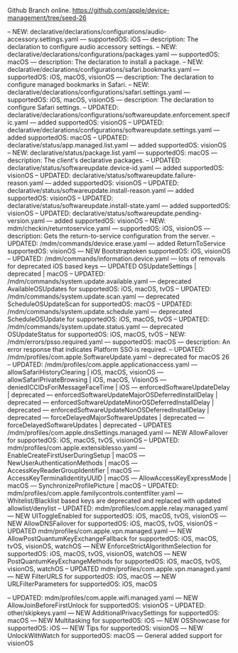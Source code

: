 Github Branch online. https://github.com/apple/device-management/tree/seed-26

– NEW: declarative/declarations/configurations/audio-accessory.settings.yaml
–– supportedOS: iOS
–– description: The declaration to configure audio accessory settings.
– NEW: declarative/declarations/configurations/packages.yaml
–– supportedOS: macOS
–– description: The declaration to install a package.
– NEW: declarative/declarations/configurations/safari.bookmarks.yaml
–– supportedOS: iOS, macOS, visionOS
–– description: The declaration to configure managed bookmarks in Safari.
– NEW: declarative/declarations/configurations/safari.settings.yaml
–– supportedOS: iOS, macOS, visionOS
–– description: The declaration to configure Safari settings.
– UPDATED: declarative/declarations/configurations/softwareupdate.enforcement.specific.yaml
–– added supportedOS: visionOS
– UPDATED: declarative/declarations/configurations/softwareupdate.settings.yaml
–– added supportedOS: macOS
– UPDATED: declarative/status/app.managed.list.yaml
–– added supportedOS: visionOS
– NEW: declarative/status/package.list.yaml
–– supportedOS: macOS
–– description: The client's declarative packages.
– UPDATED: declarative/status/softwareupdate.device-id.yaml
–– added supportedOS: visionOS
– UPDATED: declarative/status/softwareupdate.failure-reason.yaml
–– added supportedOS: visionOS
– UPDATED: declarative/status/softwareupdate.install-reason.yaml
–– added supportedOS: visionOS
– UPDATED: declarative/status/softwareupdate.install-state.yaml
–– added supportedOS: visionOS
– UPDATED: declarative/status/softwareupdate.pending-version.yaml
–– added supportedOS: visionOS
– NEW: mdm/checkin/returntoservice.yaml
–– supportedOS: iOS, visionOS
–– description: Gets the return-to-service configuration from the server.
– UPDATED: /mdm/commands/device.erase.yaml
–– added ReturnToService supportedOS: visionOS
–– NEW Bootstraptoken supportedOS: iOS, visionOS
– UPDATED: /mdm/commands/information.device.yaml
–– lots of removals for deprecated iOS based keys
–– UPDATED OSUpdateSettings | deprecated | macOS 
– UPDATED: /mdm/commands/system.update.available.yaml
–– deprecated AvailableOSUpdates for supportedOS: iOS, macOS, tvOS
– UPDATED: /mdm/commands/system.update.scan.yaml
–– deprecated ScheduleOSUpdateScan for supportedOS: macOS
– UPDATED: /mdm/commands/system.update.schedule.yaml
–– deprecated ScheduleOSUpdate for supportedOS: iOS, macOS, tvOS
– UPDATED: /mdm/commands/system.update.status.yaml
–– deprecated OSUpdateStatus for supportedOS: iOS, macOS, tvOS
– NEW: /mdm/errors/psso.required.yaml
–– supportedOS: macOS
–– description: An error response that indicates Platform SSO is required.
– UPDATED: /mdm/profiles/com.apple.SoftwareUpdate.yaml
– deprecated for macOS 26
– UPDATED: /mdm/profiles/com.apple.applicationaccess.yaml
–– allowSafariHistoryClearing | iOS, macOS, visionOS
–– allowSafariPrivateBrowsing | iOS, macOS, VisionOS
–– deniedICCIDsForiMessageFaceTime | iOS
–– enforcedSoftwareUpdateDelay | deprecated
–– enforcedSoftwareUpdateMajorOSDeferredInstallDelay | deprecated
–– enforcedSoftwareUpdateMinorOSDeferredInstallDelay | deprecated
–– enforcedSoftwareUpdateNonOSDeferredInstallDelay | deprecated
–– forceDelayedMajorSoftwareUpdates | deprecated
–– forceDelayedSoftwareUpdates | deprecated
– UPDATES /mdm/profiles/com.apple.dnsSettings.managed.yaml
–– NEW AllowFailover for supportedOS: iOS, macOS, tvOS, visionOS
– UPDATED: mdm/profiles/com.apple.extensiblesso.yaml
–– EnableCreateFirstUserDuringSetup | macOS
–– NewUserAuthenticationMethods | macOS
–– AccessKeyReaderGroupIdentifier | macOS
–– AccessKeyTerminalIdentityUUID | macOS 
–– AllowAccessKeyExpressMode | macOS
–– SynchronizeProfilePicture | macOS
– UPDATED: mdm/profiles/com.apple.familycontrols.contentfilter.yaml
–– Whitelist/Blacklist based keys are deprecated and replaced with updated  allowlist/denylist
– UPDATED: mdm/profiles/com.apple.relay.managed.yaml
–– NEW UIToggleEnabled for supportedOS: iOS, macOS, tvOS, visionOS
–– NEW AllowDNSFailover for supportedOS: iOS, macOS, tvOS, visionOS
– UPDATED mdm/profiles/com.apple.vpn.managed.yaml
–– NEW AllowPostQuantumKeyExchangeFallback for supportedOS: iOS, macOS, tvOS, visionOS, watchOS
–– NEW EnforceStrictAlgorithmSelection for supportedOS: iOS, macOS, tvOS, visionOS, watchOS
–– NEW PostQuantumKeyExchangeMethods for supportedOS: iOS, macOS, tvOS, visionOS, watchOS
– UPDATED mdm/profiles/com.apple.vpn.managed.yaml
–– NEW FilterURLS for supportedOS: iOS, macOS
–– NEW URLFilterParameters for supportedOS: iOS, macOS
 
– UPDATED: mdm/profiles/com.apple.wifi.managed.yaml
–– NEW AllowJoinBeforeFirstUnlock for supportedOS: visionOS
– UPDATED: other/skipkeys.yaml
–– NEW AdditionalPrivacySettings for supportedOS: macOS
–– NEW Multitasking for supportedOS: iOS
–– NEW OSShowcase for supportedOS: iOS
–– NEW Tips for supportedOS: visionOS
–– NEW UnlockWithWatch for supportedOS: macOS
–– General added support for visionOS
